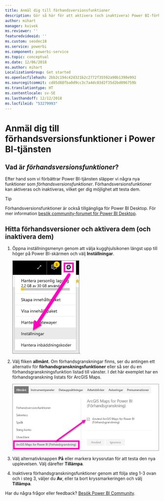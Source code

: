 ```yaml
---
title: Anmäl dig till förhandsversionsfunktioner
description: Gör så här för att aktivera (och inaktivera) Power BI-förhandsversionsfunktioner.
author: mihart
manager: kvivek
ms.reviewer: ''
featuredvideoid: ''
ms.custom: seodec18
ms.service: powerbi
ms.component: powerbi-service
ms.topic: conceptual
ms.date: 12/06/2018
ms.author: mihart
LocalizationGroup: Get started
ms.openlocfilehash: 2bb2c194c42d321b2c2772f35592a90b1398e992
ms.sourcegitcommit: cd85d88fba0d9cc3c7a4dc03d2f35d2bd096759b
ms.translationtype: HT
ms.contentlocale: sv-SE
ms.lasthandoff: 12/12/2018
ms.locfileid: "53279993"
---
```

# <a name="opt-in-for-power-bi-service-preview-features"></a>Anmäl dig till förhandsversionsfunktioner i Power BI-tjänsten
## <a name="what-are-preview-features"></a>Vad är *förhandsversionsfunktioner*?
Efter hand som vi förbättrar Power BI-tjänsten släpper vi några nya funktioner som *förhandsversionsfunktioner*. Förhandsversionsfunktioner kan aktiveras och inaktiveras, vilket ger dig möjlighet att testa dem.

> [!TIP]
> Förhandsversionsfunktioner är också tillgängliga för Power BI Desktop. För mer information [besök community-forumet för Power BI Desktop](https://community.powerbi.com/t5/Desktop/bd-p/power-bi-designer).
> 
> 

## <a name="find-previews-and-turn-them-on-and-off"></a>Hitta förhandsversioner och aktivera dem (och inaktivera dem)
1. Öppna inställningsmenyn genom att välja kugghjulsikonen längst upp till höger på Power BI-skärmen och välj **Inställningar**.
   
   ![Menyn Inställningar](./media/end-user-preview-features/power-bi-settings.png).
2. Välj fliken **allmänt**. Om förhandsgranskningar finns, ser du antingen ett alternativ för **förhandsgranskningsfunktioner** eller så ser du en förhandsgranskningsfunktion listad till vänster.  I det här exemplet har en förhandsgranskning listats för ArcGIS Maps. 
   
   ![fliken Allmänt](./media/end-user-preview-features/power-bi-preview-arcgis.png)
3. Välj alternativknappen **På** eller markera kryssrutan för att testa den nya upplevelsen. Välj därefter **Tillämpa**.
4. Inaktivera förhandsgranskningsfunktioner genom att följa steg 1-3 ovan och i steg 3, väljer du **Av**, eller ta bort kryssmarkeringen och välj **Tillämpa**.


Har du några frågor eller feedback? [Besök Power BI Community](http://community.powerbi.com/t5/Navigation-Preview-Forum/bd-p/NavigationPreview).

